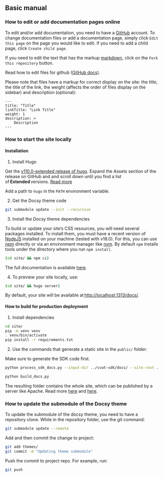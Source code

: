 ## Basic manual

### How to edit or add documentation pages online

To edit and/or add documentation, you need to have a [GitHub](https://github.com/login) account.
To change documentation files or add a documentation page,
simply click `Edit this page` on the page you would like to edit.
If you need to add a child page, click `Create child page`.

If you need to edit the text that has the markup [markdown](https://github.com/adam-p/markdown-here/wiki/Markdown-Cheatsheet),
click on the `Fork this repository` button.

Read how to edit files for github ([GitHub docs](https://docs.github.com/en/github/managing-files-in-a-repository/editing-files-in-another-users-repository)).

Please note that files have a markup for correct display on the site: the title, the title of the link,
the weight (affects the order of files display on the sidebar) and description (optional):

```
---
title: "Title"
linkTitle: "Link Title"
weight: 1
description: >
    Description
---
```


### How to start the site locally

#### Installation

1. Install Hugo

Get the [v110.0-extended release of hugo](https://github.com/gohugoio/hugo/releases/tag/v0.110.0).
Expand the Assets section of the release on GitHub and and scroll down
until you find a list of **Extended** versions.
[Read more](https://gohugo.io/getting-started/installing/#quick-install)

Add a path to `hugo` in the `PATH` environment variable.

2. Get the Docsy theme code

```bash
git submodule update --init --recursive
```

3. Install the Docsy theme dependencies

To build or update your site’s CSS resources, you will need several packages installed.
To install them, you must have a recent version of [NodeJS](https://nodejs.org/en/)
installed on your machine (tested with v18.0). For this, you can use
[npm](https://docs.npmjs.com/downloading-and-installing-node-js-and-npm) directly
or via an environment manager like [nvm](https://github.com/nvm-sh/nvm).
By default `npm` installs tools under the directory where you run `npm install`.

```bash
(cd site/ && npm ci)
```

The full documentation is available
[here](https://www.docsy.dev/docs/get-started/other-options/#for-an-existing-site).

4. To preview your site locally, use:

```bash
(cd site/ && hugo server)
```

By default, your site will be available at <http://localhost:1313/docs/>.

#### How to build for production deployment

1. Install dependencies

```bash
cd site/
pip -m venv venv
. venv/bin/activate
pip install -r requirements.txt
```

2. Use the commands that generate a static site in the `public/` folder:

Make sure to generate the SDK code first.

```bash
python process_sdk_docs.py --input-dir ../cvat-sdk/docs/ --site-root .

python build_docs.py
```

The resulting folder contains the whole site, which can be published by a server like Apache.
Read more [here](https://www.docsy.dev/docs/getting-started/)
and [here](https://gohugo.io/hosting-and-deployment/).

### How to update the submodule of the Docsy theme

To update the submodule of the docsy theme, you need to have a repository clone.
While in the repository folder, use the git command:

```bash
git submodule update --remote
```

Add and then commit the change to project:

```bash
git add themes/
git commit -m "Updating theme submodule"
```

Push the commit to project repo. For example, run:

```bash
git push
```
